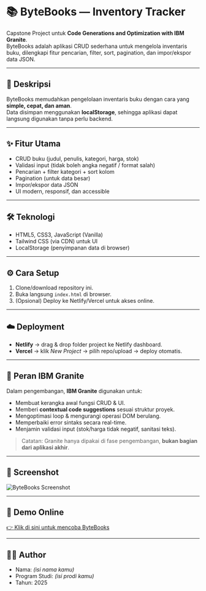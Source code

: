 # 📚 ByteBooks — Inventory Tracker

Capstone Project untuk **Code Generations and Optimization with IBM Granite**.  
ByteBooks adalah aplikasi CRUD sederhana untuk mengelola inventaris buku, dilengkapi fitur pencarian, filter, sort, pagination, dan impor/ekspor data JSON.  

---

## 🚀 Deskripsi

ByteBooks memudahkan pengelolaan inventaris buku dengan cara yang **simple, cepat, dan aman**.  
Data disimpan menggunakan **localStorage**, sehingga aplikasi dapat langsung digunakan tanpa perlu backend.  

---

## ✨ Fitur Utama

- CRUD buku (judul, penulis, kategori, harga, stok)  
- Validasi input (tidak boleh angka negatif / format salah)  
- Pencarian + filter kategori + sort kolom  
- Pagination (untuk data besar)  
- Impor/ekspor data JSON  
- UI modern, responsif, dan accessible  

---

## 🛠️ Teknologi

- HTML5, CSS3, JavaScript (Vanilla)  
- Tailwind CSS (via CDN) untuk UI  
- LocalStorage (penyimpanan data di browser)  

---

## ⚙️ Cara Setup

1. Clone/download repository ini.  
2. Buka langsung `index.html` di browser.  
3. (Opsional) Deploy ke Netlify/Vercel untuk akses online.  

---

## ☁️ Deployment

- **Netlify** → drag & drop folder project ke Netlify dashboard.  
- **Vercel** → klik *New Project* → pilih repo/upload → deploy otomatis.  

---

## 🤖 Peran IBM Granite

Dalam pengembangan, **IBM Granite** digunakan untuk:  
- Membuat kerangka awal fungsi CRUD & UI.  
- Memberi **contextual code suggestions** sesuai struktur proyek.  
- Mengoptimasi loop & mengurangi operasi DOM berulang.  
- Memperbaiki error sintaks secara real-time.  
- Menjamin validasi input (stok/harga tidak negatif, sanitasi teks).  

> Catatan: Granite hanya dipakai di fase pengembangan, **bukan bagian dari aplikasi akhir**.  

---

## 📸 Screenshot

![ByteBooks Screenshot](./screenshot.png)  

---

## 🔗 Demo Online

[👉 Klik di sini untuk mencoba ByteBooks](//Applications/XAMPP/xamppfiles/htdocs/bytebooks/index.html)  

---

## 👨‍💻 Author

- Nama: *(isi nama kamu)*  
- Program Studi: *(isi prodi kamu)*  
- Tahun: 2025  
